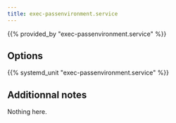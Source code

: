 ```yaml
---
title: exec-passenvironment.service
---
```


{{% provided_by "exec-passenvironment.service" %}}

## Options

{{% systemd_unit "exec-passenvironment.service" %}}

## Additionnal notes

Nothing here.